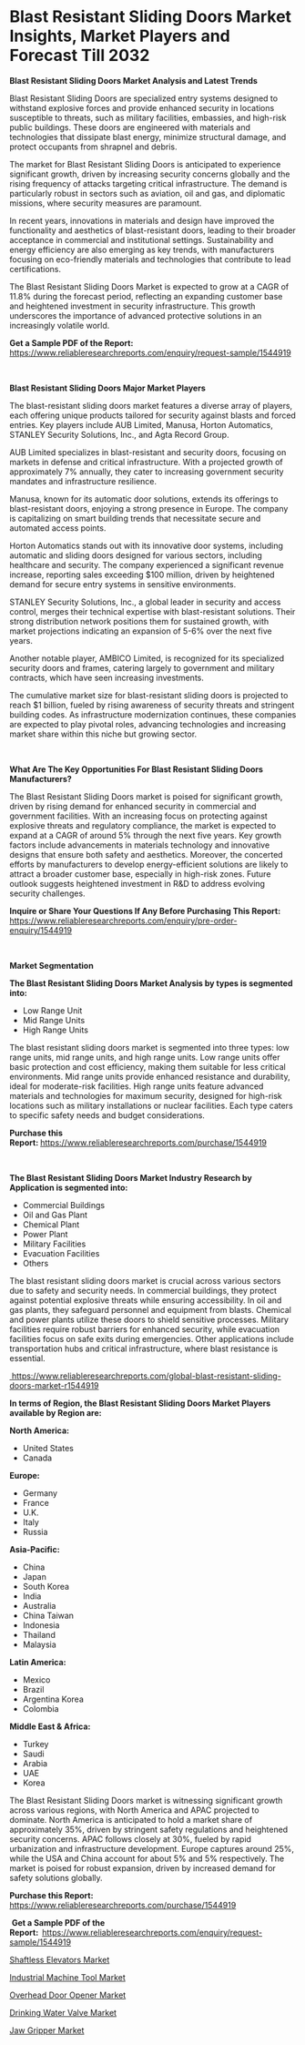 <p><h1>Blast Resistant Sliding Doors Market Insights, Market Players and Forecast Till 2032</h1></p><p><strong>Blast Resistant Sliding Doors Market Analysis and Latest Trends</strong></p>
<p><p>Blast Resistant Sliding Doors are specialized entry systems designed to withstand explosive forces and provide enhanced security in locations susceptible to threats, such as military facilities, embassies, and high-risk public buildings. These doors are engineered with materials and technologies that dissipate blast energy, minimize structural damage, and protect occupants from shrapnel and debris.</p><p>The market for Blast Resistant Sliding Doors is anticipated to experience significant growth, driven by increasing security concerns globally and the rising frequency of attacks targeting critical infrastructure. The demand is particularly robust in sectors such as aviation, oil and gas, and diplomatic missions, where security measures are paramount.</p><p>In recent years, innovations in materials and design have improved the functionality and aesthetics of blast-resistant doors, leading to their broader acceptance in commercial and institutional settings. Sustainability and energy efficiency are also emerging as key trends, with manufacturers focusing on eco-friendly materials and technologies that contribute to lead certifications.</p><p>The Blast Resistant Sliding Doors Market is expected to grow at a CAGR of 11.8% during the forecast period, reflecting an expanding customer base and heightened investment in security infrastructure. This growth underscores the importance of advanced protective solutions in an increasingly volatile world.</p></p>
<p><strong>Get a Sample PDF of the Report:&nbsp;</strong> <a href="https://www.reliableresearchreports.com/enquiry/request-sample/1544919?utm_campaign=11&utm_medium=2&utm_source=Github&utm_content=ia&utm_term=17022025&utm_id=blast-resistant-sliding-doors">https://www.reliableresearchreports.com/enquiry/request-sample/1544919</a></p>
<p>&nbsp;</p>
<p><strong>Blast Resistant Sliding Doors Major Market Players</strong></p>
<p><p>The blast-resistant sliding doors market features a diverse array of players, each offering unique products tailored for security against blasts and forced entries. Key players include AUB Limited, Manusa, Horton Automatics, STANLEY Security Solutions, Inc., and Agta Record Group. </p><p>AUB Limited specializes in blast-resistant and security doors, focusing on markets in defense and critical infrastructure. With a projected growth of approximately 7% annually, they cater to increasing government security mandates and infrastructure resilience.</p><p>Manusa, known for its automatic door solutions, extends its offerings to blast-resistant doors, enjoying a strong presence in Europe. The company is capitalizing on smart building trends that necessitate secure and automated access points.</p><p>Horton Automatics stands out with its innovative door systems, including automatic and sliding doors designed for various sectors, including healthcare and security. The company experienced a significant revenue increase, reporting sales exceeding $100 million, driven by heightened demand for secure entry systems in sensitive environments.</p><p>STANLEY Security Solutions, Inc., a global leader in security and access control, merges their technical expertise with blast-resistant solutions. Their strong distribution network positions them for sustained growth, with market projections indicating an expansion of 5-6% over the next five years.</p><p>Another notable player, AMBICO Limited, is recognized for its specialized security doors and frames, catering largely to government and military contracts, which have seen increasing investments. </p><p>The cumulative market size for blast-resistant sliding doors is projected to reach $1 billion, fueled by rising awareness of security threats and stringent building codes. As infrastructure modernization continues, these companies are expected to play pivotal roles, advancing technologies and increasing market share within this niche but growing sector.</p></p>
<p>&nbsp;</p>
<p><strong>What Are The Key Opportunities For Blast Resistant Sliding Doors Manufacturers?</strong></p>
<p><p>The Blast Resistant Sliding Doors market is poised for significant growth, driven by rising demand for enhanced security in commercial and government facilities. With an increasing focus on protecting against explosive threats and regulatory compliance, the market is expected to expand at a CAGR of around 5% through the next five years. Key growth factors include advancements in materials technology and innovative designs that ensure both safety and aesthetics. Moreover, the concerted efforts by manufacturers to develop energy-efficient solutions are likely to attract a broader customer base, especially in high-risk zones. Future outlook suggests heightened investment in R&D to address evolving security challenges.</p></p>
<p><strong>Inquire or Share Your Questions If Any Before Purchasing This Report:</strong> <a href="https://www.reliableresearchreports.com/enquiry/pre-order-enquiry/1544919?utm_campaign=11&utm_medium=2&utm_source=Github&utm_content=ia&utm_term=17022025&utm_id=blast-resistant-sliding-doors">https://www.reliableresearchreports.com/enquiry/pre-order-enquiry/1544919</a></p>
<p>&nbsp;</p>
<p><strong>Market Segmentation</strong></p>
<p><strong>The Blast Resistant Sliding Doors Market Analysis by types is segmented into:</strong></p>
<p><ul><li>Low Range Unit</li><li>Mid Range Units</li><li>High Range Units</li></ul></p>
<p><p>The blast resistant sliding doors market is segmented into three types: low range units, mid range units, and high range units. Low range units offer basic protection and cost efficiency, making them suitable for less critical environments. Mid range units provide enhanced resistance and durability, ideal for moderate-risk facilities. High range units feature advanced materials and technologies for maximum security, designed for high-risk locations such as military installations or nuclear facilities. Each type caters to specific safety needs and budget considerations.</p></p>
<p><strong>Purchase this Report:&nbsp;</strong><a href="https://www.reliableresearchreports.com/purchase/1544919?utm_campaign=11&utm_medium=2&utm_source=Github&utm_content=ia&utm_term=17022025&utm_id=blast-resistant-sliding-doors">https://www.reliableresearchreports.com/purchase/1544919</a></p>
<p>&nbsp;</p>
<p><strong>The Blast Resistant Sliding Doors Market Industry Research by Application is segmented into:</strong></p>
<p><ul><li>Commercial Buildings</li><li>Oil and Gas Plant</li><li>Chemical Plant</li><li>Power Plant</li><li>Military Facilities</li><li>Evacuation Facilities</li><li>Others</li></ul></p>
<p><p>The blast resistant sliding doors market is crucial across various sectors due to safety and security needs. In commercial buildings, they protect against potential explosive threats while ensuring accessibility. In oil and gas plants, they safeguard personnel and equipment from blasts. Chemical and power plants utilize these doors to shield sensitive processes. Military facilities require robust barriers for enhanced security, while evacuation facilities focus on safe exits during emergencies. Other applications include transportation hubs and critical infrastructure, where blast resistance is essential.</p></p>
<p><a href="https://www.reliableresearchreports.com/global-blast-resistant-sliding-doors-market-r1544919?utm_campaign=11&utm_medium=2&utm_source=Github&utm_content=ia&utm_term=17022025&utm_id=blast-resistant-sliding-doors">&nbsp;https://www.reliableresearchreports.com/global-blast-resistant-sliding-doors-market-r1544919</a></p>
<p><strong>In terms of Region, the Blast Resistant Sliding Doors Market Players available by Region are:</strong></p>
<p>
    <p> <strong> North America: </strong>
        <ul>
            <li>United States</li>
            <li>Canada</li>
        </ul>
        </p> 
    <p> <strong> Europe: </strong>
        <ul>
            <li>Germany</li>
            <li>France</li>
            <li>U.K.</li>
            <li>Italy</li>
            <li>Russia</li>
        </ul>
        </p> 
    <p> <strong> Asia-Pacific: </strong>
        <ul>
            <li>China</li>
            <li>Japan</li>
            <li>South Korea</li>
            <li>India</li>
            <li>Australia</li>
            <li>China Taiwan</li>
            <li>Indonesia</li>
            <li>Thailand</li>
            <li>Malaysia</li>
        </ul>
        </p> 
    <p> <strong> Latin America: </strong>
        <ul>
            <li>Mexico</li>
            <li>Brazil</li>
            <li>Argentina Korea</li>
            <li>Colombia</li>
        </ul>
        </p> 
    <p> <strong> Middle East & Africa: </strong>
        <ul>
            <li>Turkey</li>
            <li>Saudi</li>
            <li>Arabia</li>
            <li>UAE</li>
            <li>Korea</li>
        </ul>
    </p>
    </p>
<p><p>The Blast Resistant Sliding Doors market is witnessing significant growth across various regions, with North America and APAC projected to dominate. North America is anticipated to hold a market share of approximately 35%, driven by stringent safety regulations and heightened security concerns. APAC follows closely at 30%, fueled by rapid urbanization and infrastructure development. Europe captures around 25%, while the USA and China account for about 5% and 5% respectively. The market is poised for robust expansion, driven by increased demand for safety solutions globally.</p></p>
<p><strong>Purchase this Report: </strong><a href="https://www.reliableresearchreports.com/purchase/1544919?utm_campaign=11&utm_medium=2&utm_source=Github&utm_content=ia&utm_term=17022025&utm_id=blast-resistant-sliding-doors">https://www.reliableresearchreports.com/purchase/1544919</a></p>
<p>&nbsp;<strong>Get a Sample PDF of the Report:&nbsp;&nbsp;</strong><a href="https://www.reliableresearchreports.com/enquiry/request-sample/1544919?utm_campaign=11&utm_medium=2&utm_source=Github&utm_content=ia&utm_term=17022025&utm_id=blast-resistant-sliding-doors">https://www.reliableresearchreports.com/enquiry/request-sample/1544919</a></p>
<p><strong></strong></p>
<p><p><a href="https://github.com/aidelndasse/Market-Research-Report-List-1/blob/main/shaftless-elevators-market.md?utm_campaign=11&utm_medium=2&utm_source=Github&utm_content=ia&utm_term=17022025&utm_id=blast-resistant-sliding-doors">Shaftless Elevators Market</a></p><p><a href="https://github.com/ivvrgibi/Market-Research-Report-List-1/blob/main/industrial-machine-tool-market.md?utm_campaign=11&utm_medium=2&utm_source=Github&utm_content=ia&utm_term=17022025&utm_id=blast-resistant-sliding-doors">Industrial Machine Tool Market</a></p><p><a href="https://github.com/abuugjetaj/Market-Research-Report-List-1/blob/main/overhead-door-opener-market.md?utm_campaign=11&utm_medium=2&utm_source=Github&utm_content=ia&utm_term=17022025&utm_id=blast-resistant-sliding-doors">Overhead Door Opener Market</a></p><p><a href="https://github.com/amoakuolaopa/Market-Research-Report-List-1/blob/main/drinking-water-valve-market.md?utm_campaign=11&utm_medium=2&utm_source=Github&utm_content=ia&utm_term=17022025&utm_id=blast-resistant-sliding-doors">Drinking Water Valve Market</a></p><p><a href="https://github.com/tszkintruca/Market-Research-Report-List-1/blob/main/jaw-gripper-market.md?utm_campaign=11&utm_medium=2&utm_source=Github&utm_content=ia&utm_term=17022025&utm_id=blast-resistant-sliding-doors">Jaw Gripper Market</a></p></p>